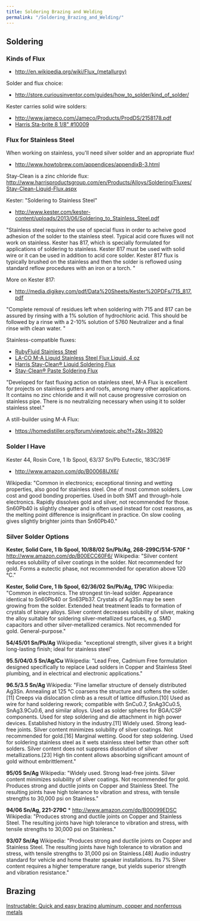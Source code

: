 ```yaml
---
title: Soldering Brazing and Welding
permalink: "/Soldering_Brazing_and_Welding/"
---
```


Soldering
---------

### Kinds of Flux

-   <http://en.wikipedia.org/wiki/Flux_(metallurgy)>

Solder and flux choice:

-   <http://store.curiousinventor.com/guides/how_to_solder/kind_of_solder/>

Kester carries solid wire solders:

-   <http://www.jameco.com/Jameco/Products/ProdDS/2158178.pdf>
-   [Harris Sta-brite 8 1/8" \#10009](http://www.amazon.com/dp/B001HWDPS4/)

### Flux for Stainless Steel

When working on stainless, you'll need silver solder and an appropriate flux!

-   <http://www.howtobrew.com/appendices/appendixB-3.html>

Stay-Clean is a zinc chloride flux:
<http://www.harrisproductsgroup.com/en/Products/Alloys/Soldering/Fluxes/Stay-Clean-Liquid-Flux.aspx>

Kester: "Soldering to Stainless Steel"

-   <http://www.kester.com/kester-content/uploads/2013/06/Soldering_to_Stainless_Steel.pdf>

"Stainless steel requires the use of special fluxs in order to acheive good adhesion of the solder to the stainless steel. Typical acid core fluxes will not work on stainless. Kester has 817, which is specially formulated for applications of soldering to stainless. Kester 817 must be used with solid wire or it can be used in addition to acid core solder. Kester 817 flux is typically brushed on the stainless and then the solder is reflowed using standard reflow procedures with an iron or a torch. "

More on Kester 817:

-   <http://media.digikey.com/pdf/Data%20Sheets/Kester%20PDFs/715_817.pdf>

"Complete removal of residues left when soldering with 715 and 817 can be assured by rinsing with a 1% solution of hydrochloric acid. This should be followed by a rinse with a 2-10% solution of 5760 Neutralizer and a final rinse with clean water. "

Stainless-compatible fluxes:

-   [RubyFluid Stainless Steel](http://www.amazon.com/RubyFluid-Stainless-Steel/dp/B007BGYQEC/)
-   [LA-CO M-A Liquid Stainless Steel Flux Liquid, 4 oz](http://www.amazon.com/dp/B001HWE9A2/)
-   [Harris Stay-Clean® Liquid Soldering Flux](http://www.amazon.com/Stay-Clean%C2%AE-Liquid-Soldering-Flux-sta-clean/dp/B001HW8E1M/)
-   [Stay-Clean® Paste Soldering Flux](http://www.amazon.com/dp/B001HWC4KE/)

"Developed for fast fluxing action on stainless steel, M-A Flux is excellent for projects on stainless gutters and roofs, among many other applications. It contains no zinc chloride and it will not cause progressive corrosion on stainless pipe. There is no neutralizing necessary when using it to solder stainless steel."

A still-builder using M-A Flux:

-   <https://homedistiller.org/forum/viewtopic.php?f=2&t=39820>

### Solder I Have

Kester 44, Rosin Core, 1 lb Spool, 63/37 Sn/Pb Eutectic, 183C/361F

-   <http://www.amazon.com/dp/B00068IJX6/>

Wikipedia: "Common in electronics; exceptional tinning and wetting properties, also good for stainless steel. One of most common solders. Low cost and good bonding properties. Used in both SMT and through-hole electronics. Rapidly dissolves gold and silver, not recommended for those. Sn60Pb40 is slightly cheaper and is often used instead for cost reasons, as the melting point difference is insignificant in practice. On slow cooling gives slightly brighter joints than Sn60Pb40."

### Silver Solder Options

**Kester, Solid Core, 1 lb Spool, 10/88/02 Sn/Pb/Ag, 268-299C/514-570F**
\* <http://www.amazon.com/dp/B00ECC60F6/> Wikipedia: "Silver content reduces solubility of silver coatings in the solder. Not recommended for gold. Forms a eutectic phase, not recommended for operation above 120 °C."

**Kester, Solid Core, 1 lb Spool, 62/36/02 Sn/Pb/Ag, 179C**
Wikipedia: "Common in electronics. The strongest tin-lead solder. Appearance identical to Sn60Pb40 or Sn63Pb37. Crystals of Ag3Sn may be seen growing from the solder. Extended heat treatment leads to formation of crystals of binary alloys. Silver content decreases solubility of silver, making the alloy suitable for soldering silver-metallized surfaces, e.g. SMD capacitors and other silver-metallized ceramics. Not recommended for gold. General-purpose."

**54/45/01 Sn/Pb/Ag**
Wikipedia: "exceptional strength, silver gives it a bright long-lasting finish; ideal for stainless steel"

**95.5/04/0.5 Sn/Ag/Cu**
Wikipedia: "Lead Free, Cadmium Free formulation designed specifically to replace Lead solders in Copper and Stainless Steel plumbing, and in electrical and electronic applications."

**96.5/3.5 Sn/Ag**
Wikipedia: "Fine lamellar structure of densely distributed Ag3Sn. Annealing at 125 °C coarsens the structure and softens the solder.\[11\] Creeps via dislocation climb as a result of lattice diffusion.\[10\] Used as wire for hand soldering rework; compatible with SnCu0.7, SnAg3Cu0.5, SnAg3.9Cu0.6, and similar alloys. Used as solder spheres for BGA/CSP components. Used for step soldering and die attachment in high power devices. Established history in the industry.\[11\] Widely used. Strong lead-free joints. Silver content minimizes solubility of silver coatings. Not recommended for gold.\[16\] Marginal wetting. Good for step soldering. Used for soldering stainless steel as it wets stainless steel better than other soft solders. Silver content does not suppress dissolution of silver metallizations.\[23\] High tin content allows absorbing significant amount of gold without embrittlement."

**95/05 Sn/Ag**
Wikipedia: "Widely used. Strong lead-free joints. Silver content minimizes solubility of silver coatings. Not recommended for gold. Produces strong and ductile joints on Copper and Stainless Steel. The resulting joints have high tolerance to vibration and stress, with tensile strengths to 30,000 psi on Stainless."

**94/06 Sn/Ag, 221-279C**
\* <http://www.amazon.com/dp/B00099EDSC> Wikipedia: "Produces strong and ductile joints on Copper and Stainless Steel. The resulting joints have high tolerance to vibration and stress, with tensile strengths to 30,000 psi on Stainless."

**93/07 Sn/Ag**
Wikipedia: "Produces strong and ductile joints on Copper and Stainless Steel. The resulting joints have high tolerance to vibration and stress, with tensile strengths to 31,000 psi on Stainless.\[48\] Audio industry standard for vehicle and home theater speaker installations. Its 7% Silver content requires a higher temperature range, but yields superior strength and vibration resistance."

Brazing
-------

[Instructable: Quick and easy brazing aluminum, copper and nonferrous metals](http://www.instructables.com/id/Quick-and-easy-brazing-aluminum-copper-and-nonfer/)

